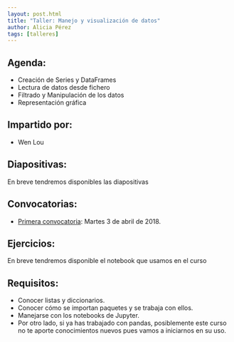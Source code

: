 ```yaml
---
layout: post.html
title: "Taller: Manejo y visualización de datos"
author: Alicia Pérez
tags: [talleres]
---
```


## Agenda:

* Creación de Series y DataFrames
* Lectura de datos desde fichero
* Filtrado y Manipulación de los datos
* Representación gráfica


## Impartido por:

* Wen Lou


## Diapositivas:

En breve tendremos disponibles las diapositivas


## Convocatorias:

* [Primera convocatoria](https://www.meetup.com/es-ES/PyLadiesMadrid/events/248922030/): Martes 3 de abril de 2018.


## Ejercicios:

En breve tendremos disponible el notebook que usamos en el curso


## Requisitos:

* Conocer listas y diccionarios.
* Conocer cómo se importan paquetes y se trabaja con ellos.
* Manejarse con los notebooks de Jupyter.
* Por otro lado, si ya has trabajado con pandas, posiblemente este curso no te aporte conocimientos nuevos pues vamos a iniciarnos en su uso.

